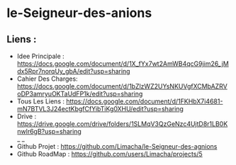 # le-Seigneur-des-anions


## Liens :
- Idee Principale : https://docs.google.com/document/d/1X_fYx7wt2AmWB4qcG9jim26_jMdx5Rpr7norqUy_gbA/edit?usp=sharing
- Cahier Des Charges: https://docs.google.com/document/d/1bZlzWZ2UYsNKUVgfXCMbAZRVoDP3amryuOKTaUdFP1k/edit?usp=sharing
- Tous Les Liens : https://docs.google.com/document/d/1FKHbX7i4681-mN7BTVL3J24ectKbgfCfYibTiKg0XHU/edit?usp=sharing
- Drive : https://drive.google.com/drive/folders/1SLMqV3QzGeNzc4UjtD8r1LB0Knwlr6gB?usp=sharing  
_ _  
- Github Projet : https://github.com/Limacha/le-Seigneur-des-agnions
- Github RoadMap : https://github.com/users/Limacha/projects/5

